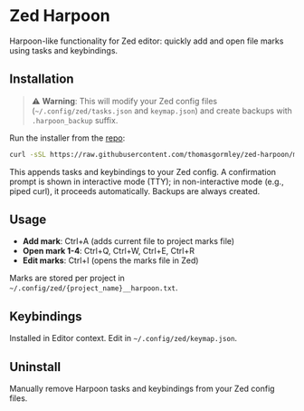 # Zed Harpoon

Harpoon-like functionality for Zed editor: quickly add and open file marks using tasks and keybindings.

## Installation

> ⚠️ **Warning**: This will modify your Zed config files (`~/.config/zed/tasks.json` and `keymap.json`) and create backups with `.harpoon_backup` suffix.

Run the installer from the [repo](https://github.com/thomasgormley/zed-harpoon):

```bash
curl -sSL https://raw.githubusercontent.com/thomasgormley/zed-harpoon/main/scripts/install.sh | bash
```

This appends tasks and keybindings to your Zed config. A confirmation prompt is shown in interactive mode (TTY); in non-interactive mode (e.g., piped curl), it proceeds automatically. Backups are always created.

## Usage

- **Add mark**: Ctrl+A (adds current file to project marks file)
- **Open mark 1-4**: Ctrl+Q, Ctrl+W, Ctrl+E, Ctrl+R
- **Edit marks**: Ctrl+I (opens the marks file in Zed)

Marks are stored per project in `~/.config/zed/{project_name}__harpoon.txt`.

## Keybindings

Installed in Editor context. Edit in `~/.config/zed/keymap.json`.

## Uninstall

Manually remove Harpoon tasks and keybindings from your Zed config files.
